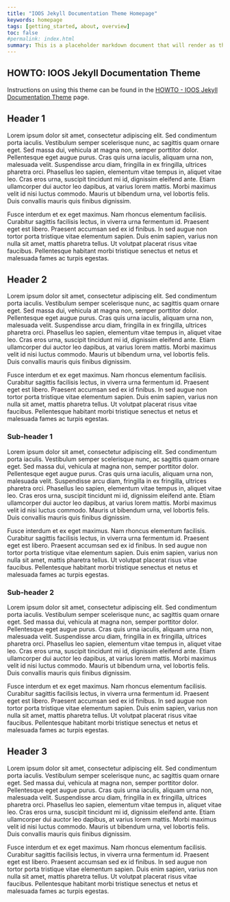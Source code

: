 ```yaml
---
title: "IOOS Jekyll Documentation Theme Homepage"
keywords: homepage
tags: [getting_started, about, overview]
toc: false
#permalink: index.html
summary: This is a placeholder markdown document that will render as the index.html page for the documentation site.  Replace content as desired.
---
```


## HOWTO: IOOS Jekyll Documentation Theme

Instructions on using this theme can be found in the [HOWTO - IOOS Jekyll Documentation Theme](./howto.html) page.


## Header 1

Lorem ipsum dolor sit amet, consectetur adipiscing elit. Sed condimentum porta iaculis. Vestibulum semper scelerisque nunc, ac sagittis quam ornare eget. Sed massa dui, vehicula at magna non, semper porttitor dolor. Pellentesque eget augue purus. Cras quis urna iaculis, aliquam urna non, malesuada velit. Suspendisse arcu diam, fringilla in ex fringilla, ultrices pharetra orci. Phasellus leo sapien, elementum vitae tempus in, aliquet vitae leo. Cras eros urna, suscipit tincidunt mi id, dignissim eleifend ante. Etiam ullamcorper dui auctor leo dapibus, at varius lorem mattis. Morbi maximus velit id nisi luctus commodo. Mauris ut bibendum urna, vel lobortis felis. Duis convallis mauris quis finibus dignissim.

Fusce interdum et ex eget maximus. Nam rhoncus elementum facilisis. Curabitur sagittis facilisis lectus, in viverra urna fermentum id. Praesent eget est libero. Praesent accumsan sed ex id finibus. In sed augue non tortor porta tristique vitae elementum sapien. Duis enim sapien, varius non nulla sit amet, mattis pharetra tellus. Ut volutpat placerat risus vitae faucibus. Pellentesque habitant morbi tristique senectus et netus et malesuada fames ac turpis egestas.

## Header 2

Lorem ipsum dolor sit amet, consectetur adipiscing elit. Sed condimentum porta iaculis. Vestibulum semper scelerisque nunc, ac sagittis quam ornare eget. Sed massa dui, vehicula at magna non, semper porttitor dolor. Pellentesque eget augue purus. Cras quis urna iaculis, aliquam urna non, malesuada velit. Suspendisse arcu diam, fringilla in ex fringilla, ultrices pharetra orci. Phasellus leo sapien, elementum vitae tempus in, aliquet vitae leo. Cras eros urna, suscipit tincidunt mi id, dignissim eleifend ante. Etiam ullamcorper dui auctor leo dapibus, at varius lorem mattis. Morbi maximus velit id nisi luctus commodo. Mauris ut bibendum urna, vel lobortis felis. Duis convallis mauris quis finibus dignissim.

Fusce interdum et ex eget maximus. Nam rhoncus elementum facilisis. Curabitur sagittis facilisis lectus, in viverra urna fermentum id. Praesent eget est libero. Praesent accumsan sed ex id finibus. In sed augue non tortor porta tristique vitae elementum sapien. Duis enim sapien, varius non nulla sit amet, mattis pharetra tellus. Ut volutpat placerat risus vitae faucibus. Pellentesque habitant morbi tristique senectus et netus et malesuada fames ac turpis egestas.

### Sub-header 1

Lorem ipsum dolor sit amet, consectetur adipiscing elit. Sed condimentum porta iaculis. Vestibulum semper scelerisque nunc, ac sagittis quam ornare eget. Sed massa dui, vehicula at magna non, semper porttitor dolor. Pellentesque eget augue purus. Cras quis urna iaculis, aliquam urna non, malesuada velit. Suspendisse arcu diam, fringilla in ex fringilla, ultrices pharetra orci. Phasellus leo sapien, elementum vitae tempus in, aliquet vitae leo. Cras eros urna, suscipit tincidunt mi id, dignissim eleifend ante. Etiam ullamcorper dui auctor leo dapibus, at varius lorem mattis. Morbi maximus velit id nisi luctus commodo. Mauris ut bibendum urna, vel lobortis felis. Duis convallis mauris quis finibus dignissim.

Fusce interdum et ex eget maximus. Nam rhoncus elementum facilisis. Curabitur sagittis facilisis lectus, in viverra urna fermentum id. Praesent eget est libero. Praesent accumsan sed ex id finibus. In sed augue non tortor porta tristique vitae elementum sapien. Duis enim sapien, varius non nulla sit amet, mattis pharetra tellus. Ut volutpat placerat risus vitae faucibus. Pellentesque habitant morbi tristique senectus et netus et malesuada fames ac turpis egestas.

### Sub-header 2

Lorem ipsum dolor sit amet, consectetur adipiscing elit. Sed condimentum porta iaculis. Vestibulum semper scelerisque nunc, ac sagittis quam ornare eget. Sed massa dui, vehicula at magna non, semper porttitor dolor. Pellentesque eget augue purus. Cras quis urna iaculis, aliquam urna non, malesuada velit. Suspendisse arcu diam, fringilla in ex fringilla, ultrices pharetra orci. Phasellus leo sapien, elementum vitae tempus in, aliquet vitae leo. Cras eros urna, suscipit tincidunt mi id, dignissim eleifend ante. Etiam ullamcorper dui auctor leo dapibus, at varius lorem mattis. Morbi maximus velit id nisi luctus commodo. Mauris ut bibendum urna, vel lobortis felis. Duis convallis mauris quis finibus dignissim.

Fusce interdum et ex eget maximus. Nam rhoncus elementum facilisis. Curabitur sagittis facilisis lectus, in viverra urna fermentum id. Praesent eget est libero. Praesent accumsan sed ex id finibus. In sed augue non tortor porta tristique vitae elementum sapien. Duis enim sapien, varius non nulla sit amet, mattis pharetra tellus. Ut volutpat placerat risus vitae faucibus. Pellentesque habitant morbi tristique senectus et netus et malesuada fames ac turpis egestas.

## Header 3

Lorem ipsum dolor sit amet, consectetur adipiscing elit. Sed condimentum porta iaculis. Vestibulum semper scelerisque nunc, ac sagittis quam ornare eget. Sed massa dui, vehicula at magna non, semper porttitor dolor. Pellentesque eget augue purus. Cras quis urna iaculis, aliquam urna non, malesuada velit. Suspendisse arcu diam, fringilla in ex fringilla, ultrices pharetra orci. Phasellus leo sapien, elementum vitae tempus in, aliquet vitae leo. Cras eros urna, suscipit tincidunt mi id, dignissim eleifend ante. Etiam ullamcorper dui auctor leo dapibus, at varius lorem mattis. Morbi maximus velit id nisi luctus commodo. Mauris ut bibendum urna, vel lobortis felis. Duis convallis mauris quis finibus dignissim.

Fusce interdum et ex eget maximus. Nam rhoncus elementum facilisis. Curabitur sagittis facilisis lectus, in viverra urna fermentum id. Praesent eget est libero. Praesent accumsan sed ex id finibus. In sed augue non tortor porta tristique vitae elementum sapien. Duis enim sapien, varius non nulla sit amet, mattis pharetra tellus. Ut volutpat placerat risus vitae faucibus. Pellentesque habitant morbi tristique senectus et netus et malesuada fames ac turpis egestas.
